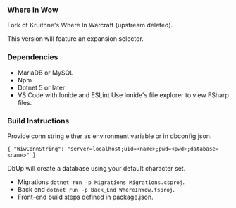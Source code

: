 ### Where In Wow
Fork of Kruithne's Where In Warcraft (upstream deleted).

This version will feature an expansion selector.

### Dependencies
- MariaDB or MySQL
- Npm
- Dotnet 5 or later
- VS Code with Ionide and ESLint
Use Ionide's file explorer to view FSharp files.

### Build Instructions
Provide conn string either as environment variable or in dbconfig.json.
```
{ "WiwConnString": "server=localhost;uid=<name>;pwd=<pwd>;database=<name>" }
```
DbUp will create a database using your default character set.
- Migrations `dotnet run -p Migrations Migrations.csproj`.
- Back end `dotnet run -p Back_End WhereInWow.fsproj`.
- Front-end build steps defined in package.json.
